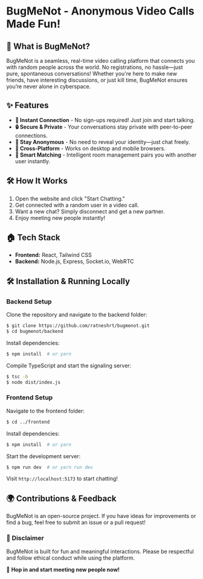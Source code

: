 # BugMeNot - Anonymous Video Calls Made Fun!

## 🚀 What is BugMeNot?

BugMeNot is a seamless, real-time video calling platform that connects you with random people across the world. No registrations, no hassle—just pure, spontaneous conversations! Whether you're here to make new friends, have interesting discussions, or just kill time, BugMeNot ensures you’re never alone in cyberspace.

## ✨ Features

- **🔗 Instant Connection** - No sign-ups required! Just join and start talking.
- **🔒 Secure & Private** - Your conversations stay private with peer-to-peer connections.
- **🌭 Stay Anonymous** - No need to reveal your identity—just chat freely.
- **📱 Cross-Platform** - Works on desktop and mobile browsers.
- **🧠 Smart Matching** - Intelligent room management pairs you with another user instantly.

## 🛠️ How It Works

1. Open the website and click "Start Chatting."
2. Get connected with a random user in a video call.
3. Want a new chat? Simply disconnect and get a new partner.
4. Enjoy meeting new people instantly!

## 🏠 Tech Stack

- **Frontend:** React, Tailwind CSS
- **Backend:** Node.js, Express, Socket.io, WebRTC

## 🛠️ Installation & Running Locally

### Backend Setup

Clone the repository and navigate to the backend folder:

```sh
$ git clone https://github.com/ratneshrt/bugmenot.git
$ cd bugmenot/backend
```

Install dependencies:

```sh
$ npm install  # or yarn
```

Compile TypeScript and start the signaling server:

```sh
$ tsc -b
$ node dist/index.js
```

### Frontend Setup

Navigate to the frontend folder:

```sh
$ cd ../frontend
```

Install dependencies:

```sh
$ npm install  # or yarn
```

Start the development server:

```sh
$ npm run dev  # or yarn run dev
```

Visit `http://localhost:5173` to start chatting!

## 🌍 Contributions & Feedback

BugMeNot is an open-source project. If you have ideas for improvements or find a bug, feel free to submit an issue or a pull request!

### 📢 Disclaimer

BugMeNot is built for fun and meaningful interactions. Please be respectful and follow ethical conduct while using the platform.

🚀 **Hop in and start meeting new people now!**

